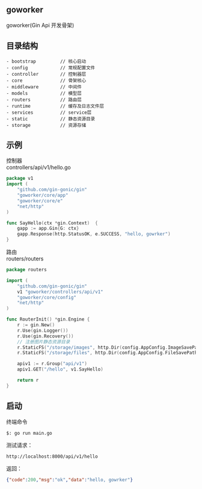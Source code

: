 
## goworker
goworker(Gin Api 开发骨架)

## 目录结构
```
- bootstrap         // 核心启动
- config            // 常规配置文件
- controller        // 控制器层
- core              // 骨架核心
- middleware        // 中间件
- models            // 模型层
- routers           // 路由层
- runtime           // 缓存及日志文件层
- services          // service层
- static            // 静态资源目录
- storage           // 资源存储
```

## 示例
控制器     
controllers/api/v1/hello.go
```go
package v1
import (
	"github.com/gin-gonic/gin"
	"goworker/core/app"
	"goworker/core/e"
	"net/http"
)

func SayHello(ctx *gin.Context)  {
	gapp := app.Gin{G: ctx}
	gapp.Response(http.StatusOK, e.SUCCESS, "hello, gowrker")
}
```
路由  
routers/routers
```go
package routers

import (
	"github.com/gin-gonic/gin"
	v1 "goworker/controllers/api/v1"
	"goworker/core/config"
	"net/http"
)

func RouterInit() *gin.Engine {
	r := gin.New()
	r.Use(gin.Logger())
	r.Use(gin.Recovery())
	// 注册图片静态资源目录
	r.StaticFS("/storage/images", http.Dir(config.AppConfig.ImageSavePath))
	r.StaticFS("/storage/files", http.Dir(config.AppConfig.FileSavePath))

	apiv1 := r.Group("api/v1")
	apiv1.GET("/hello", v1.SayHello)

	return r
}
```

## 启动
终端命令
```shell script
$: go run main.go
```

测试请求：
```shell script
http://localhost:8000/api/v1/hello
```

返回：
```json
{"code":200,"msg":"ok","data":"hello, gowrker"}
```